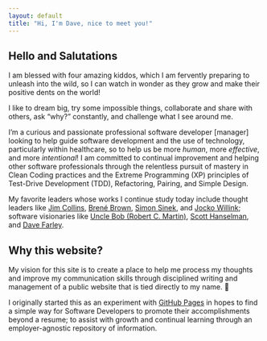 ```yaml
---
layout: default
title: "Hi, I'm Dave, nice to meet you!"
---
```


## Hello and Salutations

I am blessed with four amazing kiddos, which I am fervently preparing to unleash into the wild, so I can watch in wonder as they grow and make their positive dents on the world!

I like to dream big, try some impossible things, collaborate and share with others, ask “why?” constantly, and challenge what I see around me.

I’m a curious and passionate professional software developer [manager] looking to help guide software development and the use of technology, particularly within healthcare, so to help us be more *human*, more *effective*, and more *intentional*! I am committed to continual improvement and helping other software professionals through the relentless pursuit of mastery in Clean Coding practices and the Extreme Programming (XP) principles of Test-Drive Development (TDD), Refactoring, Pairing, and Simple Design.

My favorite leaders whose works I continue study today include thought leaders like [Jim Collins](https://www.jimcollins.com), [Brené Brown](https://brenebrown.com), [Simon Sinek](https://simonsinek.com), and [Jocko Willink](https://jocko.com); software visionaries like [Uncle Bob (Robert C. Martin)](https://cleancoders.com), [Scott Hanselman](https://www.hanselman.com), and [Dave Farley](https://www.davefarley.net).

## Why this website?

My vision for this site is to create a place to help me process my thoughts and improve my communication skills through disciplined writing and management of a public website that is tied directly to my name. 😬

I originally started this as an experiment with [GitHub Pages](https://pages.github.com) in hopes to find a simple way for Software Developers to promote their accomplishments beyond a resume; to assist with growth and continual learning through an employer-agnostic repository of information.
